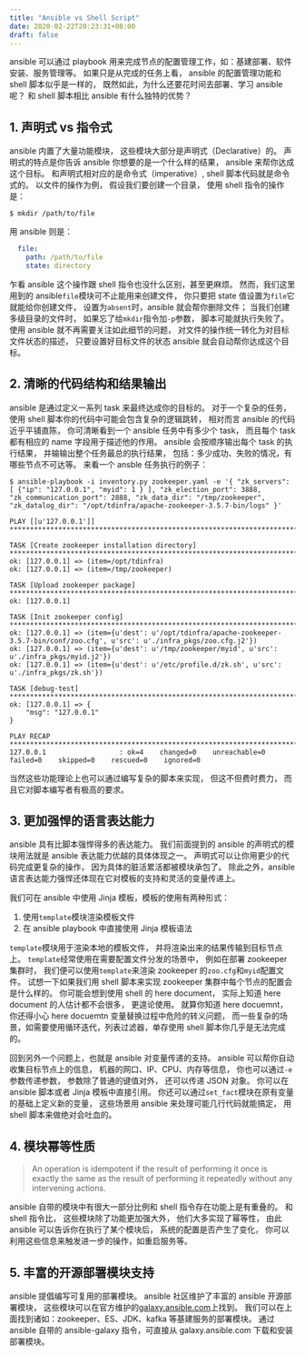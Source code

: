 ```yaml
---
title: "Ansible vs Shell Script"
date: 2020-02-22T20:23:31+08:00
draft: false
---
```


ansible 可以通过 playbook 用来完成节点的配置管理工作，如：基建部署、软件安装、服务管理等。
如果只是从完成的任务上看，
ansible 的配置管理功能和 shell 脚本似乎是一样的，
既然如此，为什么还要花时间去部署、学习 ansible 呢？
和 shell 脚本相比 ansible 有什么独特的优势？

## 1. 声明式 vs 指令式

ansible 内置了大量功能模块，
这些模块大部分是声明式（Declarative）的。
声明式的特点是你告诉 ansible 你想要的是一个什么样的结果，
ansible 来帮你达成这个目标。
和声明式相对应的是命令式（imperative）,
shell 脚本代码就是命令式的。
以文件的操作为例，
假设我们要创建一个目录，
使用 shell 指令的操作是：

```shell
$ mkdir /path/to/file
```

用 ansible 则是：

```yaml
  file:
    path: /path/to/file
    state: directory
```

乍看 ansible 这个操作跟 shell 指令也没什么区别，甚至更麻烦。
然而，我们这里用到的 ansible`file`模块可不止能用来创建文件，
你只要把 state 值设置为`file`它就能给你创建文件，
设置为`absent`时，ansible 就会帮你删除文件；
当我们创建多级目录的文件时，
如果忘了给`mkdir`指令加`-p`参数，
脚本可能就执行失败了。
使用 ansible 就不再需要关注如此细节的问题，
对文件的操作统一转化为对目标文件状态的描述，
只要设置好目标文件的状态 ansible 就会自动帮你达成这个目标。

## 2. 清晰的代码结构和结果输出

ansible 是通过定义一系列 task 来最终达成你的目标的。
对于一个复杂的任务，
使用 shell 脚本你的代码中可能会包含复杂的逻辑跳转，
相对而言 ansible 的代码近乎平铺直陈，
你可清晰看到一个 ansible 任务中有多少个 task，
而且每个 task 都有相应的 name 字段用于描述他的作用。
ansible 会按顺序输出每个 task 的执行结果，
并输输出整个任务最总的执行结果，
包括：多少成功、失败的情况，有哪些节点不可达等。
来看一个 ansble 任务执行的例子：

```shell
$ ansible-playbook -i inventory.py zookeeper.yaml -e '{ "zk_servers": [ {"ip": "127.0.0.1", "myid": 1 } ], "zk_election_port": 3888, "zk_communication_port": 2888, "zk_data_dir": "/tmp/zookeeper", "zk_datalog_dir": "/opt/tdinfra/apache-zookeeper-3.5.7-bin/logs" }'

PLAY [[u'127.0.0.1']] **********************************************************************************************************************************************************

TASK [Create zookeeper installation directory] *********************************************************************************************************************************
ok: [127.0.0.1] => (item=/opt/tdinfra)
ok: [127.0.0.1] => (item=/tmp/zookeeper)

TASK [Upload zookeeper package] ************************************************************************************************************************************************
ok: [127.0.0.1]

TASK [Init zookeeper config] ***************************************************************************************************************************************************
ok: [127.0.0.1] => (item={u'dest': u'/opt/tdinfra/apache-zookeeper-3.5.7-bin/conf/zoo.cfg', u'src': u'./infra_pkgs/zoo.cfg.j2'})
ok: [127.0.0.1] => (item={u'dest': u'/tmp/zookeeper/myid', u'src': u'./infra_pkgs/myid.j2'})
ok: [127.0.0.1] => (item={u'dest': u'/etc/profile.d/zk.sh', u'src': u'./infra_pkgs/zk.sh'})

TASK [debug-test] **************************************************************************************************************************************************************
ok: [127.0.0.1] => {
    "msg": "127.0.0.1"
}

PLAY RECAP *********************************************************************************************************************************************************************
127.0.0.1                  : ok=4    changed=0    unreachable=0    failed=0    skipped=0    rescued=0    ignored=0
```

当然这些功能理论上也可以通过编写复杂的脚本来实现，
但这不但费时费力，
而且它对脚本编写者有极高的要求。

## 3. 更加强悍的语言表达能力

ansible 具有比脚本强悍得多的表达能力。
我们前面提到的 ansible 的声明式的模块用法就是 ansible 表达能力优越的具体体现之一。
声明式可以让你用更少的代码完成更复杂的操作，
因为具体的脏活累活都被模块承包了。
除此之外，ansible 语言表达能力强悍还体现在它对模板的支持和灵活的变量传递上。

我们可在 ansible 中使用 Jinja 模板，模板的使用有两种形式：

1. 使用`template`模块渲染模板文件
2. 在 ansible playbook 中直接使用 Jinja 模板语法

`template`模块用于渲染本地的模板文件，
并将渲染出来的结果传输到目标节点上。
`template`经常使用在需要配置文件分发的场景中，
例如在部署 zookeeper 集群时，
我们便可以使用`template`来渲染 zookeeper 的`zoo.cfg`和`myid`配置文件。
试想一下如果我们用 shell 脚本来实现 zookeeper 集群中每个节点的配置会是什么样的。
你可能会想到使用 shell 的 here document，
实际上知道 here document 的人估计都不会很多，
更遑论使用。
就算你知道 here docuemnt，你还得小心 here docuemtn 变量替换过程中危险的转义问题，
而一些复杂的场景，如需要使用循环迭代，列表过滤器，单存使用 shell 脚本你几乎是无法完成的。

回到另外一个问题上，也就是 ansible 对变量传递的支持。
ansible 可以帮你自动收集目标节点上的信息，
机器的网口、IP、CPU、内存等信息，
你也可以通过`-e`参数传递参数，
参数除了普通的键值对外，
还可以传递 JSON 对象。
你可以在 ansible 脚本或者 Jinja 模板中直接引用。
你还可以通过`set_fact`模块在原有变量的基础上定义新的变量，
这些场景用 ansible 来处理可能几行代码就能搞定，
用 shell 脚本来做绝对会吐血的。

## 4. 模块幂等性质

> An operation is idempotent if the result of performing it once is exactly the same as the result of performing it repeatedly without any intervening actions.

ansible 自带的模块中有很大一部分比例和 shell 指令存在功能上是有重叠的。
和 shell 指令比，
这些模块除了功能更加强大外，
他们大多实现了幂等性，
由此 ansible 可以告诉你在执行了某个模块后，
系统的配置是否产生了变化，
你可以利用这些信息来触发进一步的操作，如重启服务等。

## 5. 丰富的开源部署模块支持

ansible 提倡编写可复用的部署模块。
ansible 社区维护了丰富的 ansible 开源部署模块， 
这些模块可以在官方维护的[galaxy.ansible.com](https://galaxy.ansible.com/)上找到。
我们可以在上面找到诸如：zookeeper、ES、JDK、kafka 等基建服务的部署模块。
通过 ansible 自带的 ansible-galaxy 指令，可直接从 galaxy.ansible.com 下载和安装部署模块。

